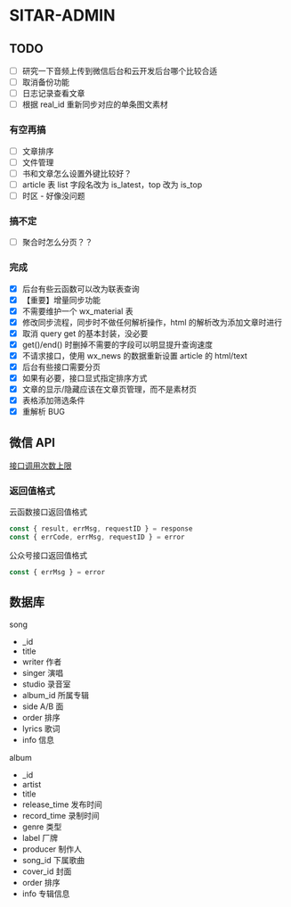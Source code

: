 # SITAR-ADMIN

## TODO

- [ ] 研究一下音频上传到微信后台和云开发后台哪个比较合适
- [ ] 取消备份功能
- [ ] 日志记录查看文章
- [ ] 根据 real_id 重新同步对应的单条图文素材

### 有空再搞

- [ ] 文章排序
- [ ] 文件管理
- [ ] 书和文章怎么设置外键比较好？
- [ ] article 表 list 字段名改为 is_latest，top 改为 is_top
- [ ] 时区 - 好像没问题

### 搞不定

- [ ] 聚合时怎么分页？？

### 完成

- [x] 后台有些云函数可以改为联表查询
- [x] 【重要】增量同步功能
- [x] 不需要维护一个 wx_material 表
- [x] 修改同步流程，同步时不做任何解析操作，html 的解析改为添加文章时进行
- [x] 取消 query get 的基本封装，没必要
- [x] get()/end() 时删掉不需要的字段可以明显提升查询速度
- [x] 不请求接口，使用 wx_news 的数据重新设置 article 的 html/text
- [x] 后台有些接口需要分页
- [x] 如果有必要，接口显式指定排序方式
- [x] 文章的显示/隐藏应该在文章页管理，而不是素材页
- [x] 表格添加筛选条件
- [x] 重解析 BUG

## 微信 API

[接口调用次数上限](https://developers.weixin.qq.com/community/develop/doc/000aaca7e788d07404480e8615ec00)

### 返回值格式

云函数接口返回值格式
```js
const { result, errMsg, requestID } = response
const { errCode, errMsg, requestID } = error
```

公众号接口返回值格式
```js
const { errMsg } = error
```

## 数据库

song

- _id
- title
- writer 作者
- singer 演唱
- studio 录音室
- album_id 所属专辑
- side A/B 面
- order 排序
- lyrics 歌词
- info 信息

album

- _id
- artist
- title
- release_time 发布时间
- record_time 录制时间
- genre 类型
- label 厂牌
- producer 制作人
- song_id 下属歌曲
- cover_id 封面
- order 排序
- info 专辑信息